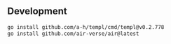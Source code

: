

Development
-----------


```sh
go install github.com/a-h/templ/cmd/templ@v0.2.778
go install github.com/air-verse/air@latest
```

